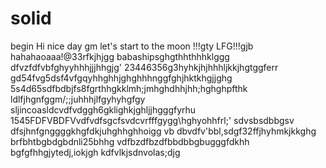 # solid
begin
Hi
nice day
gm
let's start
to the moon !!!gty
LFG!!!gjb
hahahaoaaa!@33rfkjhjgg
babashipsghgthhthhhklggg
dfvzfdfvbfghyyhhhjjjhhgjg'
23446356g3hyhkjhjhhhljkkjhgtggferr
gd54fvg5dsf4vfgqyhhghhjghghhhnggfghjhktkhgjjghg
5s4d65sdfbdbjfs8fgrthhgkklmh;jmhghdhhjhh;hghghpfthk
ldlfjhgnfggm/;;juhhhjlfgyhyhgfgy
sljincoasldcvdfvdggh6gklighkjghljjhgggfyrhu
1545FDFVBDFVvdfvdfsgcfsvdcvrfffgygg\hghyohhfrl;'
sdvsbsdbbgsv dfsjhnfgnggggkhgfdkjuhghhghhoigg
vb dbvdfv'bbl,sdgf32ffjhyhmkjkkghg
brfbhtbgbdgbdnli25bhhg
vdfbzdfbzdfbbdbbgbugggfdkhh
bgfgfhhgjytedj,iokjgh
kdfvlkjsdnvolas;djg
